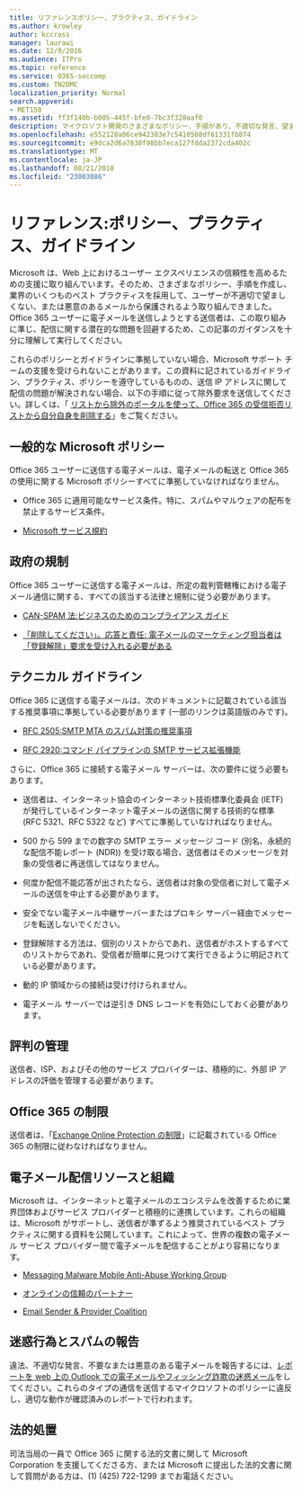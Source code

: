 ```yaml
---
title: リファレンスポリシー、プラクティス、ガイドライン
ms.author: krowley
author: kccross
manager: laurawi
ms.date: 12/9/2016
ms.audience: ITPro
ms.topic: reference
ms.service: O365-seccomp
ms.custom: TN2DMC
localization_priority: Normal
search.appverid:
- MET150
ms.assetid: ff3f140b-b005-445f-bfe0-7bc3f328aaf0
description: マイクロソフト開発のさまざまなポリシー、手順があり、不適切な発言、望ましくない、または悪意のあるメールからユーザーを保護するためにいくつかの業界のベスト プラクティスを採用します。
ms.openlocfilehash: e552128a06ce942383e7c5410508df61331fb874
ms.sourcegitcommit: e9dca2d6a7838f98bb7eca127fdda2372cda402c
ms.translationtype: MT
ms.contentlocale: ja-JP
ms.lasthandoff: 08/21/2018
ms.locfileid: "23003086"
---
```

# <a name="reference-policies-practices-and-guidelines"></a>リファレンス:ポリシー、プラクティス、ガイドライン
  
Microsoft は、Web 上におけるユーザー エクスペリエンスの信頼性を高めるための支援に取り組んでいます。そのため、さまざまなポリシー、手順を作成し、業界のいくつものベスト プラクティスを採用して、ユーザーが不適切で望ましくない、または悪意のあるメールから保護されるよう取り組んできました。Office 365 ユーザーに電子メールを送信しようとする送信者は、この取り組みに準じ、配信に関する潜在的な問題を回避するため、この記事のガイダンスを十分に理解して実行してください。
  
これらのポリシーとガイドラインに準拠していない場合、Microsoft サポート チームの支援を受けられないことがあります。この資料に記されているガイドライン、プラクティス、ポリシーを遵守しているものの、送信 IP アドレスに関して配信の問題が解決されない場合、以下の手順に従って除外要求を送信してください。詳しくは、「 [リストから除外のポータルを使って、Office 365 の受信拒否リストから自分自身を削除する](use-the-delist-portal-to-remove-yourself-from-the-office-365-blocked-senders-lis.md)」をご覧ください。
  
## <a name="general-microsoft-policies"></a>一般的な Microsoft ポリシー
<a name="GenMsftPolicies"> </a>

Office 365 ユーザーに送信する電子メールは、電子メールの転送と Office 365 の使用に関する Microsoft ポリシーすべてに準拠していなければなりません。
  
- Office 365 に適用可能なサービス条件。特に、スパムやマルウェアの配布を禁止するサービス条件。
    
- [Microsoft サービス規約](https://www.microsoft.com/servicesagreement/)
    
## <a name="governmental-regulations"></a>政府の規制
<a name="GovtRegulations"> </a>

Office 365 ユーザーに送信する電子メールは、所定の裁判管轄権における電子メール通信に関する、すべての該当する法律と規制に従う必要があります。
  
- [CAN-SPAM 法:ビジネスのためのコンプライアンス ガイド](https://www.ftc.gov/tips-advice/business-center/guidance/can-spam-act-compliance-guide-business)
    
- [「削除してください」。応答と責任: 電子メールのマーケティング担当者は「登録解除」要求を受け入れる必要がある](https://www.lawpublish.com/ftc-emai-marketers-unsubscribe-claims.mdl)
    
## <a name="technical-guidelines"></a>テクニカル ガイドライン
<a name="TechGuidelines"> </a>

Office 365 に送信する電子メールは、次のドキュメントに記載されている該当する推奨事項に準拠している必要があります (一部のリンクは英語版のみです)。
  
- [RFC 2505:SMTP MTA のスパム対策の推奨事項](https://www.ietf.org/rfc/rfc2505.txt)
    
- [RFC 2920:コマンド パイプラインの SMTP サービス拡張機能](https://www.ietf.org/rfc/rfc2920.txt)
    
さらに、Office 365 に接続する電子メール サーバーは、次の要件に従う必要もあります。
  
- 送信者は、インターネット協会のインターネット技術標準化委員会 (IETF) が発行しているインターネット電子メールの送信に関する技術的な標準 (RFC 5321、RFC 5322 など) すべてに準拠していなければなりません。 
    
- 500 から 599 までの数字の SMTP エラー メッセージ コード (別名、永続的な配信不能レポート (NDR)) を受け取る場合、送信者はそのメッセージを対象の受信者に再送信してはなりません。
    
- 何度か配信不能応答が出されたなら、送信者は対象の受信者に対して電子メールの送信を中止する必要があります。
    
- 安全でない電子メール中継サーバーまたはプロキシ サーバー経由でメッセージを転送しないでください。
    
- 登録解除する方法は、個別のリストからであれ、送信者がホストするすべてのリストからであれ、受信者が簡単に見つけて実行できるように明記されている必要があります。
    
- 動的 IP 領域からの接続は受け付けられません。
    
- 電子メール サーバーでは逆引き DNS レコードを有効にしておく必要があります。
    
## <a name="reputation-management"></a>評判の管理
<a name="RepManagement"> </a>

送信者、ISP、およびその他のサービス プロバイダーは、積極的に、外部 IP アドレスの評価を管理する必要があります。
  
## <a name="office-365-limits"></a>Office 365 の制限
<a name="sectionSection4"> </a>

送信者は、「[Exchange Online Protection の制限](https://technet.microsoft.com/library/exchange-online-protection-limits.aspx)」に記載されている Office 365 の制限に従わなければなりません。
  
## <a name="email-delivery-resources-and-organizations"></a>電子メール配信リソースと組織
<a name="sectionSection5"> </a>

Microsoft は、インターネットと電子メールのエコシステムを改善するために業界団体およびサービス プロバイダーと積極的に連携しています。これらの組織は、Microsoft がサポートし、送信者が準ずるよう推奨されているベスト プラクティスに関する資料を公開しています。これによって、世界の複数の電子メール サービス プロバイダー間で電子メールを配信することがより容易になります。
  
- [Messaging Malware Mobile Anti-Abuse Working Group](https://www.m3aawg.org/)
    
- [オンラインの信頼のパートナー](https://www.otalliance.org/resources)
    
- [Email Sender &amp; Provider Coalition](http://www.espcoalition.org/)
    
## <a name="abuse-and-spam-reporting"></a>迷惑行為とスパムの報告
<a name="AbuseSpamReports"> </a>

違法、不適切な発言、不要なまたは悪意のある電子メールを報告するには、[レポートを web 上の Outlook での電子メールやフィッシング詐欺の迷惑メール](report-junk-email-and-phishing-scams-in-outlook-on-the-web-eop.md)をしてください。これらのタイプの通信を送信するマイクロソフトのポリシーに違反し、適切な動作が確認済みのレポートで行われます。
  
## <a name="law-enforcement"></a>法的処置
<a name="sectionSection7"> </a>

司法当局の一員で Office 365 に関する法的文書に関して Microsoft Corporation を支援してくださる方、または Microsoft に提出した法的文書に関して質問がある方は、(1) (425) 722-1299 までお電話ください。
  

